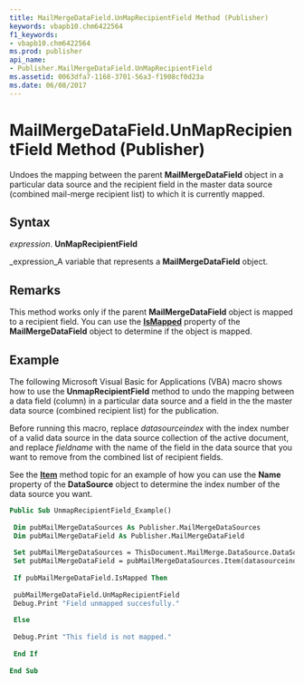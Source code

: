 ```yaml
---
title: MailMergeDataField.UnMapRecipientField Method (Publisher)
keywords: vbapb10.chm6422564
f1_keywords:
- vbapb10.chm6422564
ms.prod: publisher
api_name:
- Publisher.MailMergeDataField.UnMapRecipientField
ms.assetid: 0063dfa7-1168-3701-56a3-f1908cf0d23a
ms.date: 06/08/2017
---
```



# MailMergeDataField.UnMapRecipientField Method (Publisher)

Undoes the mapping between the parent  **MailMergeDataField** object in a particular data source and the recipient field in the master data source (combined mail-merge recipient list) to which it is currently mapped.


## Syntax

 _expression_. **UnMapRecipientField**

 _expression_A variable that represents a  **MailMergeDataField** object.


## Remarks

This method works only if the parent  **MailMergeDataField** object is mapped to a recipient field. You can use the **[IsMapped](Publisher.MailMergeDataField.IsMapped.md)** property of the **MailMergeDataField** object to determine if the object is mapped.


## Example

The following Microsoft Visual Basic for Applications (VBA) macro shows how to use the  **UnmapRecipientField** method to undo the mapping between a data field (column) in a particular data source and a field in the the master data source (combined recipient list) for the publication.

Before running this macro, replace  _datasourceindex_ with the index number of a valid data source in the data source collection of the active document, and replace _fieldname_ with the name of the field in the data source that you want to remove from the combined list of recipient fields.

See the  **[Item](Publisher.MailMergeDataSources.Item.md)** method topic for an example of how you can use the **Name** property of the **DataSource** object to determine the index number of the data source you want.




```vb
Public Sub UnmapRecipientField_Example() 
 
 Dim pubMailMergeDataSources As Publisher.MailMergeDataSources 
 Dim pubMailMergeDataField As Publisher.MailMergeDataField 
 
 Set pubMailMergeDataSources = ThisDocument.MailMerge.DataSource.DataSources 
 Set pubMailMergeDataField = pubMailMergeDataSources.Item(datasourceindex).DataFields.Item("fieldname") 
 
 If pubMailMergeDataField.IsMapped Then 
 
 pubMailMergeDataField.UnMapRecipientField 
 Debug.Print "Field unmapped succesfully." 
 
 Else 
 
 Debug.Print "This field is not mapped." 
 
 End If 
 
End Sub
```


